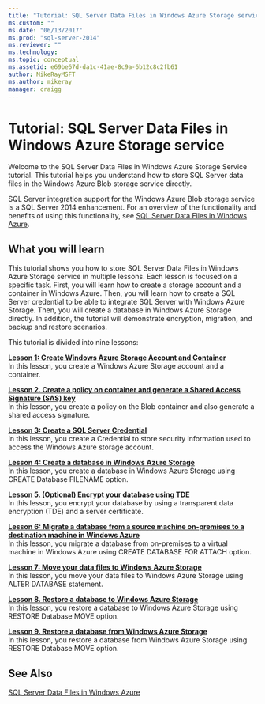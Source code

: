 ```yaml
---
title: "Tutorial: SQL Server Data Files in Windows Azure Storage service | Microsoft Docs"
ms.custom: ""
ms.date: "06/13/2017"
ms.prod: "sql-server-2014"
ms.reviewer: ""
ms.technology: 
ms.topic: conceptual
ms.assetid: e69be67d-da1c-41ae-8c9a-6b12c8c2fb61
author: MikeRayMSFT
ms.author: mikeray
manager: craigg
---
```

# Tutorial: SQL Server Data Files in Windows Azure Storage service
  Welcome to the  SQL Server Data Files in Windows Azure Storage Service tutorial. This tutorial helps you understand how to store SQL Server data files in the Windows Azure Blob storage service directly.  
  
 SQL Server integration support for the Windows Azure Blob storage service is a SQL Server 2014 enhancement. For an overview of the functionality and benefits of using this functionality, see [SQL Server Data Files in Windows Azure](databases/sql-server-data-files-in-microsoft-azure.md).  
  
## What you will learn  
 This tutorial shows you how to store SQL Server Data Files in Windows Azure Storage service in multiple lessons. Each lesson is focused on a specific task. First, you will learn how to create a storage account and a container in Windows Azure. Then, you will learn how to create a SQL Server credential to be able to integrate SQL Server with Windows Azure Storage. Then, you will create a database in Windows Azure Storage directly. In addition, the tutorial will demonstrate encryption, migration, and backup and restore scenarios.  
  
 This tutorial is divided into nine lessons:  
  
 **[Lesson 1: Create Windows Azure Storage Account and Container](../tutorials/lesson-1-create-windows-azure-storage-account-and-container.md)**  
 In this lesson, you create a Windows Azure Storage account and a container.  
  
 **[Lesson 2. Create a policy on container and generate a Shared Access Signature &#40;SAS&#41; key](lesson-1-create-stored-access-policy-and-shared-access-signature.md)**  
 In this lesson, you create a policy on the Blob container and also generate a shared access signature.  
  
 **[Lesson 3: Create a SQL Server Credential](lesson-2-create-a-sql-server-credential-using-a-shared-access-signature.md)**  
 In this lesson, you create a Credential to store security information used to access the Windows Azure storage account.  
  
 **[Lesson 4: Create a database in Windows Azure Storage](../relational-databases/lesson-3-database-backup-to-url.md)**  
 In this lesson, you create a database in Windows Azure Storage using CREATE Database FILENAME option.  
  
 **[Lesson 5. &#40;Optional&#41; Encrypt your database using TDE](../relational-databases/lesson-4-restore-database-to-virtual-machine-from-url.md)**  
 In this lesson, you encrypt your database by using a transparent data encryption (TDE) and a server certificate.  
  
 **[Lesson 6: Migrate a database from a source machine on-premises to a destination machine in Windows Azure](lesson-5-backup-database-using-file-snapshot-backup.md)**  
 In this lesson, you migrate a database from on-premises to a virtual machine in Windows Azure using CREATE DATABASE FOR ATTACH option.  
  
 **[Lesson 7: Move your data files to Windows Azure Storage](../relational-databases/lesson-6-generate-activity-and-backup-log-using-file-snapshot-backup.md)**  
 In this lesson, you move your data files to Windows Azure Storage using ALTER DATABASE statement.  
  
 **[Lesson 8. Restore a database to Windows Azure Storage](../relational-databases/lesson-7-restore-a-database-to-a-point-in-time.md)**  
 In this lesson, you restore a database to Windows Azure Storage using RESTORE Database MOVE option.  
  
 **[Lesson 9. Restore a database from Windows Azure Storage](lesson-8-restore-as-new-database-from-log-backup.md)**  
 In this lesson, you restore a database from Windows Azure Storage using RESTORE Database MOVE option.  
  
## See Also  
 [SQL Server Data Files in Windows Azure](databases/sql-server-data-files-in-microsoft-azure.md)  
  
  
